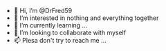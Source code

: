 - 👋 Hi, I’m @DrFred59
- 👀 I’m interested in nothing and everything together
- 🌱 I’m currently learning ...
- 💞️ I’m looking to collaborate with myself
- 📫 Plesa don't try to reach me ...

<!---
DrFred59/DrFred59 is a ✨ special ✨ repository because its `README.md` (this file) appears on your GitHub profile.
You can click the Preview link to take a look at your changes.
--->
